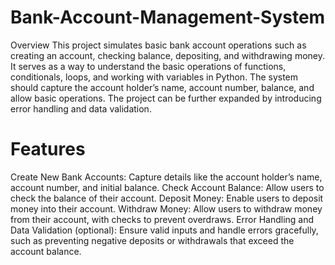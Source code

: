 # Bank-Account-Management-System
Overview
This project simulates basic bank account operations such as creating an account, checking balance, depositing, and withdrawing money. It serves as a way to understand the basic operations of functions, conditionals, loops, and working with variables in Python.
The system should capture the account holder’s name, account number, balance, and allow basic operations. The project can be further expanded by introducing error handling and data validation.




# Features

Create New Bank Accounts:
Capture details like the account holder’s name, account number, and initial balance.
Check Account Balance:
Allow users to check the balance of their account.
Deposit Money:
Enable users to deposit money into their account.
Withdraw Money:
Allow users to withdraw money from their account, with checks to prevent overdraws.
Error Handling and Data Validation (optional):
Ensure valid inputs and handle errors gracefully, such as preventing negative deposits or withdrawals that exceed the account balance.
